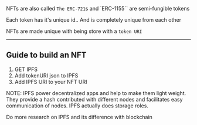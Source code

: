 NFTs are also called `The ERC-721`s and `ERC-1155`` are semi-fungible tokens

Each token has it's unique id.. And is completely unique from each other

NFTs are made unique with being store with a `token URI`

-------------------------
Guide to build an NFT
-------------------------
  1. GET IPFS
  2. Add tokenURI json to IPFS
  3. Add IPFS URI to your NFT URI

NOTE: IPFS power decentralized apps and help to make them light weight. They provide a hash contributed with different nodes and facilitates easy communication of nodes. IPFS actually does storage roles.

Do more research on IPFS and its difference with blockchain




